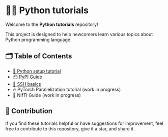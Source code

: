 # 👨‍💻 Python tutorials

Welcome to the **Python tutorials** repository!

This project is designed to help newcomers learn various topics about Python programming language.


## 🗂️ Table of Contents

- [🐍 Python setup tutorial](./Python-setup-tutorial.md)
- [📦 PyPI Guide](./PyPI-Guide.md)
- [🛜 SSH basics](./SSH-basics.md)
- 🔥 PyTorch Parallelization tutorial (work in progress)
- 🧠 NIfTI Guide (work in progress)


## 🤝 Contribution

If you find these tutorials helpful or have suggestions for improvement, feel free to contribute to this repository, give it a star, and share it.

